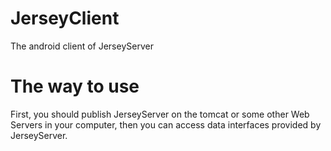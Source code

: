 # JerseyClient
The android client of JerseyServer
# The way to use
First, you should publish JerseyServer on the tomcat or some other Web Servers in your computer,
then you can access data interfaces provided by JerseyServer.
